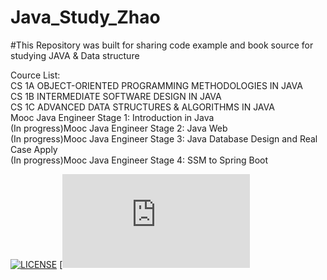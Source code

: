 # Java_Study_Zhao

#This Repository was built for sharing code example and book source for studying JAVA & Data structure   

Cource List:  
CS 1A OBJECT-ORIENTED PROGRAMMING METHODOLOGIES IN JAVA  
CS 1B INTERMEDIATE SOFTWARE DESIGN IN JAVA  
CS 1C ADVANCED DATA STRUCTURES & ALGORITHMS IN JAVA    
Mooc Java Engineer Stage 1: Introduction in Java  
(In progress)Mooc Java Engineer Stage 2: Java Web  
(In progress)Mooc Java Engineer Stage 3: Java Database Design and Real Case Apply  
(In progress)Mooc Java Engineer Stage 4: SSM to Spring Boot  

[![LICENSE](https://img.shields.io/badge/license-Anti%20996-blue.svg)](https://github.com/996icu/996.ICU/blob/master/LICENSE)
[![LICENSE](https://www.mit.edu/~amini/LICENSE.md)
